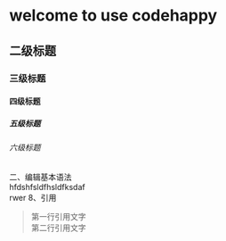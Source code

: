 # welcome to use codehappy
## 二级标题  
### 三级标题  
#### 四级标题  
##### 五级标题  
###### 六级标题 
二、编辑基本语法  
hfdshfsldfhsldfksdaf </br>rwer
8、引用
> 第一行引用文字  
> 第二行引用文字 